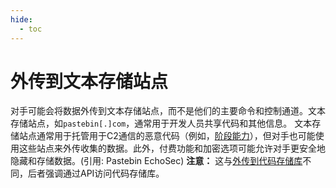 ```yaml
---
hide:
  - toc
---
```


# 外传到文本存储站点

对手可能会将数据外传到文本存储站点，而不是他们的主要命令和控制通道。文本存储站点，如<code>pastebin[.]com</code>，通常用于开发人员共享代码和其他信息。  文本存储站点通常用于托管用于C2通信的恶意代码（例如，[阶段能力](https://attack.mitre.org/techniques/T1608)），但对手也可能使用这些站点来外传收集的数据。此外，付费功能和加密选项可能允许对手更安全地隐藏和存储数据。(引用: Pastebin EchoSec)  **注意：** 这与[外传到代码存储库](https://attack.mitre.org/techniques/T1567/001)不同，后者强调通过API访问代码存储库。

